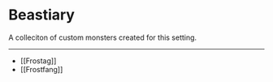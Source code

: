 # Beastiary
A colleciton of custom monsters created for this setting.

---

- [[Frostag]]
-  [[Frostfang]]